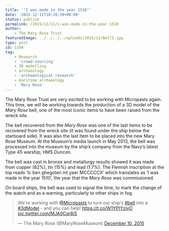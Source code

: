 ```yaml
---
title: '‘I was made in the year 1510’'
date: '2015-12-11T10:20:39+00:00'
status: publish
permalink: /2015/12/11/i-was-made-in-the-year-1510
author: 
    - The Mary Rose Trust
featuredImage: ../../../../uploads/2015/12/Bell1.jpg
type: post
id: 1194
tag:
    - Research
    - 'crowd-sourcing'
    - 3D modelling
    - archaeology
    - 'archaeological research'
    - maritime archaeology
    - 'Mary Rose'
---
```

The Mary Rose Trust are very excited to be working with Micropasts again. This time, we will be working towards the production of a 3D model of the *Mary Rose* bell, one of the most iconic items to have been raised from the wreck site.

The bell recovered from the *Mary Rose* was one of the last items to be recovered from the wreck site (it was found under the ship below the starboard side). It was also the last item to be placed into the new Mary Rose Museum. At the Museum’s media launch in May 2013, the bell was processed into the museum by the ship’s company from the Navy’s latest Type 45 warship, HMS *Duncan.*

The bell was cast in bronze and metallurgy results showed it was made from copper (82%), tin (15%) and lead (1.7%). The Flemish inscription at the top reads ‘Ic ben ghegoten int yaer MCCCCCX’ which translates as ‘I was made in the year 1510’, the year that the *Mary Rose* was commissioned.

On board ships, the bell was used to signal the time, to mark the change of the watch and as a warning, particularly to other ships in fog.

<blockquote class="twitter-tweet"><p lang="en" dir="ltr">We&#39;re working with <a href="https://twitter.com/MicroPasts?ref_src=twsrc%5Etfw">@Micropasts</a> to turn our ship&#39;s <a href="https://twitter.com/hashtag/bell?src=hash&amp;ref_src=twsrc%5Etfw">#bell</a> into a <a href="https://twitter.com/hashtag/3dModel?src=hash&amp;ref_src=twsrc%5Etfw">#3dModel</a> - and you can help! <a href="https://t.co/W1YPtYzjvO">https://t.co/W1YPtYzjvO</a> <a href="https://t.co/MJA0Cqr8iS">pic.twitter.com/MJA0Cqr8iS</a></p>&mdash; The Mary Rose (@MaryRoseMuseum) <a href="https://twitter.com/MaryRoseMuseum/status/674892263718305792?ref_src=twsrc%5Etfw">December 10, 2015</a></blockquote>